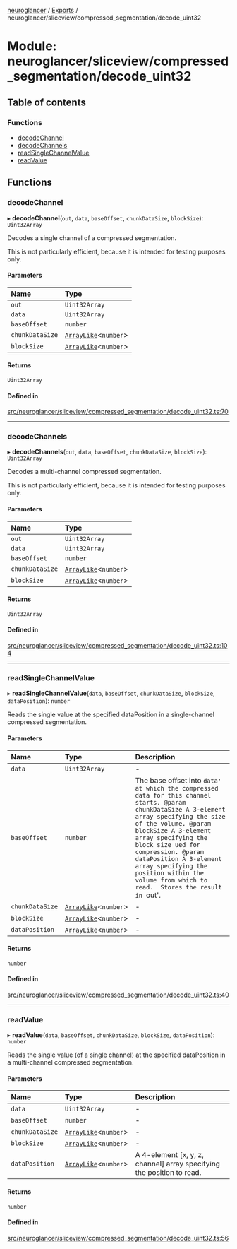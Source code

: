 [neuroglancer](../README.md) / [Exports](../modules.md) / neuroglancer/sliceview/compressed\_segmentation/decode\_uint32

# Module: neuroglancer/sliceview/compressed\_segmentation/decode\_uint32

## Table of contents

### Functions

- [decodeChannel](neuroglancer_sliceview_compressed_segmentation_decode_uint32.md#decodechannel)
- [decodeChannels](neuroglancer_sliceview_compressed_segmentation_decode_uint32.md#decodechannels)
- [readSingleChannelValue](neuroglancer_sliceview_compressed_segmentation_decode_uint32.md#readsinglechannelvalue)
- [readValue](neuroglancer_sliceview_compressed_segmentation_decode_uint32.md#readvalue)

## Functions

### decodeChannel

▸ **decodeChannel**(`out`, `data`, `baseOffset`, `chunkDataSize`, `blockSize`): `Uint32Array`

Decodes a single channel of a compressed segmentation.

This is not particularly efficient, because it is intended for testing purposes only.

#### Parameters

| Name | Type |
| :------ | :------ |
| `out` | `Uint32Array` |
| `data` | `Uint32Array` |
| `baseOffset` | `number` |
| `chunkDataSize` | [`ArrayLike`](../interfaces/neuroglancer_async_computation_encode_compressed_segmentation_request._internal_.ArrayLike.md)<`number`\> |
| `blockSize` | [`ArrayLike`](../interfaces/neuroglancer_async_computation_encode_compressed_segmentation_request._internal_.ArrayLike.md)<`number`\> |

#### Returns

`Uint32Array`

#### Defined in

[src/neuroglancer/sliceview/compressed_segmentation/decode_uint32.ts:70](https://github.com/ActiveBrainAtlas2/neuroglancer/blob/91617476/src/neuroglancer/sliceview/compressed_segmentation/decode_uint32.ts#L70)

___

### decodeChannels

▸ **decodeChannels**(`out`, `data`, `baseOffset`, `chunkDataSize`, `blockSize`): `Uint32Array`

Decodes a multi-channel compressed segmentation.

This is not particularly efficient, because it is intended for testing purposes only.

#### Parameters

| Name | Type |
| :------ | :------ |
| `out` | `Uint32Array` |
| `data` | `Uint32Array` |
| `baseOffset` | `number` |
| `chunkDataSize` | [`ArrayLike`](../interfaces/neuroglancer_async_computation_encode_compressed_segmentation_request._internal_.ArrayLike.md)<`number`\> |
| `blockSize` | [`ArrayLike`](../interfaces/neuroglancer_async_computation_encode_compressed_segmentation_request._internal_.ArrayLike.md)<`number`\> |

#### Returns

`Uint32Array`

#### Defined in

[src/neuroglancer/sliceview/compressed_segmentation/decode_uint32.ts:104](https://github.com/ActiveBrainAtlas2/neuroglancer/blob/91617476/src/neuroglancer/sliceview/compressed_segmentation/decode_uint32.ts#L104)

___

### readSingleChannelValue

▸ **readSingleChannelValue**(`data`, `baseOffset`, `chunkDataSize`, `blockSize`, `dataPosition`): `number`

Reads the single value at the specified dataPosition in a single-channel compressed segmentation.

#### Parameters

| Name | Type | Description |
| :------ | :------ | :------ |
| `data` | `Uint32Array` | - |
| `baseOffset` | `number` | The base offset into `data' at which the compressed data for this channel starts. @param chunkDataSize A 3-element array specifying the size of the volume. @param blockSize A 3-element array specifying the block size ued for compression. @param dataPosition A 3-element array specifying the position within the volume from which to read.  Stores the result in `out'. |
| `chunkDataSize` | [`ArrayLike`](../interfaces/neuroglancer_async_computation_encode_compressed_segmentation_request._internal_.ArrayLike.md)<`number`\> | - |
| `blockSize` | [`ArrayLike`](../interfaces/neuroglancer_async_computation_encode_compressed_segmentation_request._internal_.ArrayLike.md)<`number`\> | - |
| `dataPosition` | [`ArrayLike`](../interfaces/neuroglancer_async_computation_encode_compressed_segmentation_request._internal_.ArrayLike.md)<`number`\> | - |

#### Returns

`number`

#### Defined in

[src/neuroglancer/sliceview/compressed_segmentation/decode_uint32.ts:40](https://github.com/ActiveBrainAtlas2/neuroglancer/blob/91617476/src/neuroglancer/sliceview/compressed_segmentation/decode_uint32.ts#L40)

___

### readValue

▸ **readValue**(`data`, `baseOffset`, `chunkDataSize`, `blockSize`, `dataPosition`): `number`

Reads the single value (of a single channel) at the specified dataPosition in a multi-channel
compressed segmentation.

#### Parameters

| Name | Type | Description |
| :------ | :------ | :------ |
| `data` | `Uint32Array` | - |
| `baseOffset` | `number` | - |
| `chunkDataSize` | [`ArrayLike`](../interfaces/neuroglancer_async_computation_encode_compressed_segmentation_request._internal_.ArrayLike.md)<`number`\> | - |
| `blockSize` | [`ArrayLike`](../interfaces/neuroglancer_async_computation_encode_compressed_segmentation_request._internal_.ArrayLike.md)<`number`\> | - |
| `dataPosition` | [`ArrayLike`](../interfaces/neuroglancer_async_computation_encode_compressed_segmentation_request._internal_.ArrayLike.md)<`number`\> | A 4-element [x, y, z, channel] array specifying the position to read. |

#### Returns

`number`

#### Defined in

[src/neuroglancer/sliceview/compressed_segmentation/decode_uint32.ts:56](https://github.com/ActiveBrainAtlas2/neuroglancer/blob/91617476/src/neuroglancer/sliceview/compressed_segmentation/decode_uint32.ts#L56)
